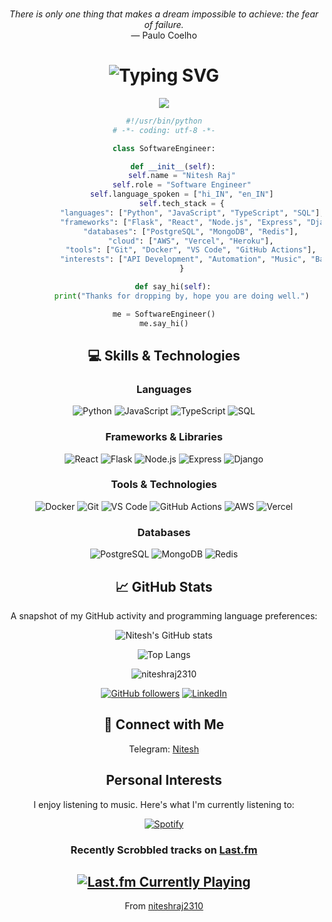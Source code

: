 <!-- ADVICE:START -->
<p align="center"><br><i>There is only one thing that makes a dream impossible to achieve: the fear of failure.</i><br>— Paulo Coelho</p>
<!-- ADVICE:END -->

#

<div align="center">

# ![Typing SVG](https://readme-typing-svg.demolab.com?font=Google+Sans&size=45&letterSpacing=-1px&pause=1000&color=F7F7F7&vCenter=true&width=501&height=62&lines=Hey+there!+Nitesh+here.+%F0%9F%91%8B)

<img align="center" src='https://github.githubassets.com/images/mona-whisper.gif'/>

```python
#!/usr/bin/python
# -*- coding: utf-8 -*-

class SoftwareEngineer:

    def __init__(self):
        self.name = "Nitesh Raj"
        self.role = "Software Engineer"
        self.language_spoken = ["hi_IN", "en_IN"]
        self.tech_stack = {
            "languages": ["Python", "JavaScript", "TypeScript", "SQL"],
            "frameworks": ["Flask", "React", "Node.js", "Express", "Django"],
            "databases": ["PostgreSQL", "MongoDB", "Redis"],
            "cloud": ["AWS", "Vercel", "Heroku"],
            "tools": ["Git", "Docker", "VS Code", "GitHub Actions"],
            "interests": ["API Development", "Automation", "Music", "Backend Systems"]
        }

    def say_hi(self):
        print("Thanks for dropping by, hope you are doing well.")

me = SoftwareEngineer()
me.say_hi()
```

## 💻 Skills & Technologies

### Languages
<p>
  <img alt="Python" src="https://img.shields.io/badge/-Python-3776AB?style=flat-square&logo=python&logoColor=white" />
  <img alt="JavaScript" src="https://img.shields.io/badge/-JavaScript-F7DF1E?style=flat-square&logo=javascript&logoColor=black" />
  <img alt="TypeScript" src="https://img.shields.io/badge/-TypeScript-007ACC?style=flat-square&logo=typescript&logoColor=white" />
  <img alt="SQL" src="https://img.shields.io/badge/-SQL-4479A1?style=flat-square&logo=postgresql&logoColor=white" />
</p>

### Frameworks & Libraries
<p>
  <img alt="React" src="https://img.shields.io/badge/-React-45b8d8?style=flat-square&logo=react&logoColor=white" />
  <img alt="Flask" src="https://img.shields.io/badge/-Flask-000000?style=flat-square&logo=flask&logoColor=white" />
  <img alt="Node.js" src="https://img.shields.io/badge/-Node.js-43853d?style=flat-square&logo=Node.js&logoColor=white" />
  <img alt="Express" src="https://img.shields.io/badge/-Express-000000?style=flat-square&logo=express&logoColor=white" />
  <img alt="Django" src="https://img.shields.io/badge/-Django-092E20?style=flat-square&logo=django&logoColor=white" />
</p>

### Tools & Technologies
<p>
  <img alt="Docker" src="https://img.shields.io/badge/-Docker-46a2f1?style=flat-square&logo=docker&logoColor=white" />
  <img alt="Git" src="https://img.shields.io/badge/-Git-F05032?style=flat-square&logo=git&logoColor=white" />
  <img alt="VS Code" src="https://img.shields.io/badge/-VS_Code-007ACC?style=flat-square&logo=visual-studio-code&logoColor=white" />
  <img alt="GitHub Actions" src="https://img.shields.io/badge/-GitHub_Actions-2088FF?style=flat-square&logo=github-actions&logoColor=white" />
  <img alt="AWS" src="https://img.shields.io/badge/-AWS-232F3E?style=flat-square&logo=amazon-aws&logoColor=white" />
  <img alt="Vercel" src="https://img.shields.io/badge/-Vercel-000000?style=flat-square&logo=vercel&logoColor=white" />
</p>

### Databases
<p>
  <img alt="PostgreSQL" src="https://img.shields.io/badge/-PostgreSQL-336791?style=flat-square&logo=postgresql&logoColor=white" />
  <img alt="MongoDB" src="https://img.shields.io/badge/-MongoDB-47A248?style=flat-square&logo=mongodb&logoColor=white" />
  <img alt="Redis" src="https://img.shields.io/badge/-Redis-DC382D?style=flat-square&logo=redis&logoColor=white" />
</p>

## 📈 GitHub Stats

<p>A snapshot of my GitHub activity and programming language preferences:</p>

![Nitesh's GitHub stats](https://github-readme-stats.vercel.app/api?username=niteshraj2310&show_icons=true&theme=radical)

![Top Langs](https://github-readme-stats.vercel.app/api/top-langs/?username=niteshraj2310&layout=compact&theme=radical)

<img src="https://komarev.com/ghpvc/?username=niteshraj2310" alt="niteshraj2310" />

[![GitHub followers](https://img.shields.io/github/followers/niteshraj2310?label=Follow&style=social)](https://github.com/niteshraj2310)
[![LinkedIn](https://img.shields.io/badge/LinkedIn-Connect-blue)](https://www.linkedin.com/in/niteshraj2310/)

## 🔗 Connect with Me

Telegram: [Nitesh](https://nitesh_231.t.me)

## Personal Interests
I enjoy listening to music. Here's what I'm currently listening to:

[![Spotify](https://niteshraj2310.vercel.app/api/spotify?background_color=0d1117&border_color=ffffff)](https://open.spotify.com/user/31q5snghatrgxp4wdimqgjngaeby)

### Recently Scrobbled tracks on [Last.fm](last.fm)
[![Last.fm Currently Playing](https://lastfm-recently-played.vercel.app/api?user=nitesh231)](https://www.last.fm/user/nitesh231)
---
From [niteshraj2310](https://github.com/niteshraj2310)

</div>
